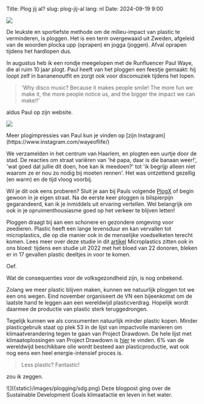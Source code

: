 Title: Plog jij al?
slug: plog-jij-al
lang: nl
Date: 2024-09-19 9:00


![]({static}/images/plogging/trash.png)

De leukste en sportiefste methode om de milieu-impact van plastic te verminderen, is ploggen. Het is een term overgewaaid uit Zweden, afgeleid van de woorden plocka upp (oprapen) en jogga (joggen). Afval oprapen tijdens het hardlopen dus.

In augustus heb ik een rondje meegelopen met de Runfluencer Paul Waye, die al ruim 10 jaar plogt. Paul heeft van het ploggen een feestje gemaakt: hij loopt zelf in bananenoutfit en zorgt ook voor discomuziek tijdens het lopen.
>'Why disco music? Because it makes people smile!
> The more fun we make it, the more people notice us, and the bigger the impact we can make!!'

aldus Paul op zijn website.

![]({static}/images/plogging/banana_v2.png)

<side-block>
    <side-content>
Meer plogimpressies van Paul kun je vinden op [zijn Instagram](https://www.instagram.com/wayeoflife/)
     </side-content>
</side-block>

We verzamelden in het centrum van Haarlem, en plogten een uurtje door de stad. De reacties om straat variëren van 'hé papa, daar is die banaan weer!', 'wat goed dat jullie dit doen, hoe kan ik meedoen?' tot 'ik begrijp alleen niet waarom ze er nou zo nodig bij moeten rennen'. Het was ontzettend gezellig (en warm) en de tijd vloog voorbij.

Wil je dit ook eens proberen? Sluit je aan bij Pauls volgende [PlogX](https://www.wayeoflife.com/plogx) of begin gewoon in je eigen straat. Na de eerste keer ploggen is bilspierpijn gegarandeerd, kan ik je inmiddels uit ervaring vertellen. Wel belangrijk om ook in je opruimenthousiasme goed op het verkeer te blijven letten!


Ploggen draagt bij aan een schonere en gezondere omgeving voor zeedieren. Plastic heeft een lange levensduur en kan vervallen tot microplastics, die op die manier ook in de menselijke voedselketen terecht komen. <side-block>
    <side-content>
Lees meer over deze studie in dit [artikel](https://www.theguardian.com/environment/2022/mar/24/microplastics-found-in-human-blood-for-first-time)
     </side-content>
</side-block> Microplastics zitten ook in ons bloed: tijdens een studie uit 2022 met het bloed van 22 donoren, bleken er in 17 gevallen plastic deeltjes in voor te komen.

Oef.

Wat de consequenties voor de volksgezondheid zijn, is nog onbekend.

Zolang we meer plastic blijven maken, kunnen we natuurlijk ploggen tot we een ons wegen. Eind november organiseert de VN een bijeenkomst om de laatste hand te leggen aan een wereldwijd plasticverdrag. Hopelijk wordt daarmee de productie van plastic sterk teruggedrongen.

Tegelijk kunnen we als consumenten natuurlijk minder plastic kopen. Minder plasticgebruik staat op plek 53 in de lijst van impactvolle manieren om klimaatverandering tegen te gaan van Project Drawdown. <side-block>
    <side-content>
De hele lijst met klimaatoplossingen van Project Drawdown is [hier](https://drawdown.org/solutions/table-of-solutions) te vinden.
     </side-content>
</side-block>
 6% van de wereldwijd beschikbare olie wordt besteed aan plasticproductie, wat ook nog eens een heel energie-intensief proces is.

 >Less plastic? Fantastic!

 zou ik zeggen.

 <side-block>
    <side-content>
    ![]({static}/images/plogging/sdg.png)
Deze blogpost ging over de Sustainable Development Goals klimaatactie en leven in het water.
    </side-content>
</side-block>
